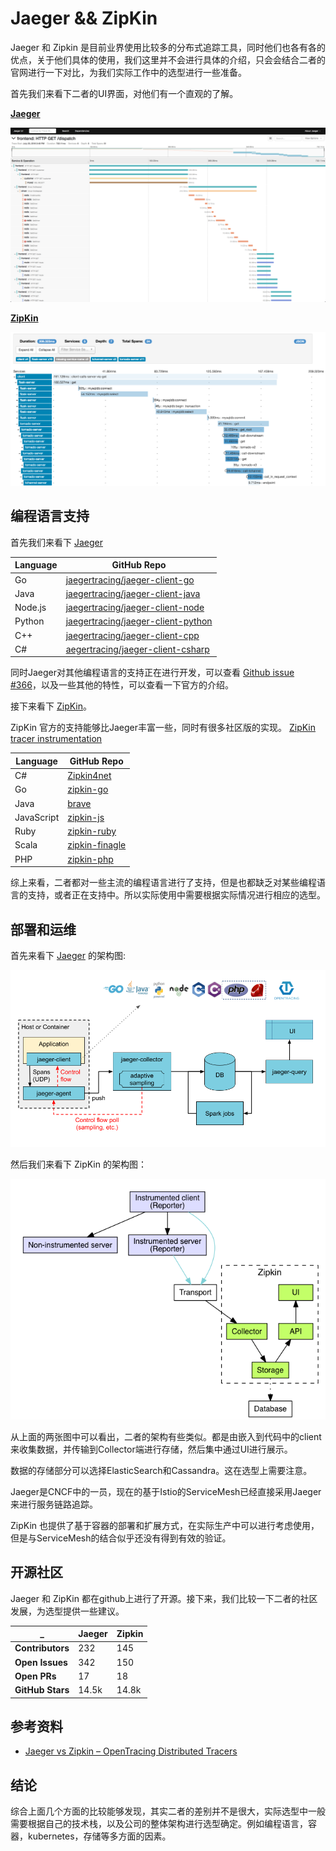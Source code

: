 # Jaeger && ZipKin

Jaeger 和 Zipkin 是目前业界使用比较多的分布式追踪工具，同时他们也各有各的优点，关于他们具体的使用，我们这里并不会进行具体的介绍，只会会结合二者的官网进行一下对比，为我们实际工作中的选型进行一些准备。

首先我们来看下二者的UI界面，对他们有一个直观的了解。

[**Jaeger**](https://www.jaegertracing.io/docs/)

![Jaeger UI(图片来自Jaeger官网)](images/opentracing-jaeger.png)

[**ZipKin**](https://zipkin.io/)

![ZipKin UI(图片来自ZipKin官网)](images/opentracing-zipkin.png)

## 编程语言支持

首先我们来看下 [Jaeger](https://www.jaegertracing.io/docs/1.27/client-libraries/#supported-libraries)

Language | GitHub Repo
-|-
Go | [jaegertracing/jaeger-client-go](https://github.com/jaegertracing/jaeger-client-go)
Java | [jaegertracing/jaeger-client-java](https://github.com/jaegertracing/jaeger-client-java)
Node.js | [jaegertracing/jaeger-client-node](https://github.com/jaegertracing/jaeger-client-node)
Python | [jaegertracing/jaeger-client-python](https://github.com/jaegertracing/jaeger-client-python)
C++ | [jaegertracing/jaeger-client-cpp](https://github.com/jaegertracing/jaeger-client-cpp)
C# | [aegertracing/jaeger-client-csharp](https://github.com/jaegertracing/jaeger-client-csharp)

同时Jaeger对其他编程语言的支持正在进行开发，可以查看 [Github issue #366](https://github.com/jaegertracing/jaeger/issues/366)，以及一些其他的特性，可以查看一下官方的介绍。

接下来看下 [ZipKin](https://zipkin.io/pages/tracers_instrumentation)。

ZipKin 官方的支持能够比Jaeger丰富一些，同时有很多社区版的实现。 [ZipKin tracer instrumentation](https://zipkin.io/pages/tracers_instrumentation)

Language | GitHub Repo
-|-
C# | [Zipkin4net](https://github.com/openzipkin/zipkin4net)
Go | [zipkin-go](https://github.com/openzipkin/zipkin-go)
Java | [brave](https://github.com/openzipkin/brave)
JavaScript | [zipkin-js](https://github.com/openzipkin/zipkin-js)
Ruby | [zipkin-ruby](https://github.com/openzipkin/zipkin-ruby)
Scala | [zipkin-finagle](https://github.com/openzipkin/zipkin-finagle)
PHP | [zipkin-php](https://github.com/openzipkin/zipkin-php)

综上来看，二者都对一些主流的编程语言进行了支持，但是也都缺乏对某些编程语言的支持，或者正在支持中。所以实际使用中需要根据实际情况进行相应的选型。

## 部署和运维

首先来看下 [Jaeger](https://www.jaegertracing.io/docs) 的架构图:

![Jaeger Architecture Diagram](images/jaeger-architecture.png)

然后我们来看下 ZipKin 的架构图：

![ZipKin Architecture Diagram](images/zipkin-architecture.png)

从上面的两张图中可以看出，二者的架构有些类似。都是由嵌入到代码中的client来收集数据，并传输到Collector端进行存储，然后集中通过UI进行展示。

数据的存储部分可以选择ElasticSearch和Cassandra。这在选型上需要注意。

Jaeger是CNCF中的一员，现在的基于Istio的ServiceMesh已经直接采用Jaeger来进行服务链路追踪。

ZipKin 也提供了基于容器的部署和扩展方式，在实际生产中可以进行考虑使用，但是与ServiceMesh的结合似乎还没有得到有效的验证。

## 开源社区

Jaeger 和 ZipKin 都在github上进行了开源。接下来，我们比较一下二者的社区发展，为选型提供一些建议。

_ |Jaeger|Zipkin
-|-|-
**Contributors** | 232 | 145
**Open Issues** | 342 | 150
**Open PRs**  | 17 | 18
**GitHub Stars** | 14.5k | 14.8k

## 参考资料
- [Jaeger vs Zipkin – OpenTracing Distributed Tracers](https://sematext.com/blog/jaeger-vs-zipkin-opentracing-distributed-tracers/)


## 结论

综合上面几个方面的比较能够发现，其实二者的差别并不是很大，实际选型中一般需要根据自己的技术栈，以及公司的整体架构进行选型确定。例如编程语言，容器，kubernetes，存储等多方面的因素。
